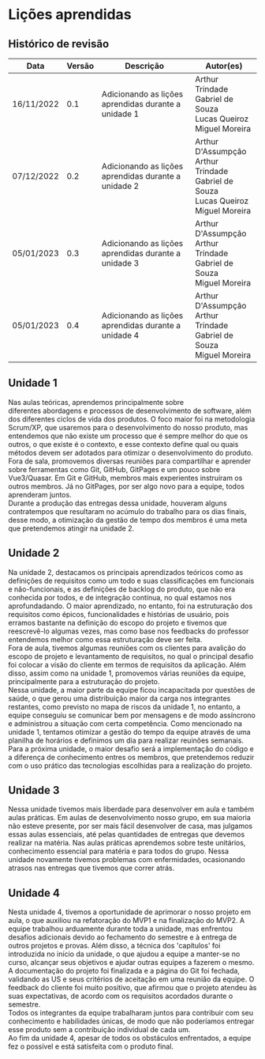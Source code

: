 # Lições aprendidas
## Histórico de revisão 

| Data       | Versão | Descrição            | Autor(es)                                                    |
| ---------- | ------ | -------------------- | ------------------------------------------------------------ |
| 16/11/2022 | 0.1 | Adicionando as lições aprendidas durante a unidade 1| Arthur Trindade<br>Gabriel de Souza<br>Lucas Queiroz<br>Miguel Moreira |
| 07/12/2022 | 0.2 | Adicionando as lições aprendidas durante a unidade 2| Arthur D'Assumpção<br>Arthur Trindade<br>Gabriel de Souza<br>Lucas Queiroz<br>Miguel Moreira |
| 05/01/2023 | 0.3 | Adicionando as lições aprendidas durante a unidade 3| Arthur D'Assumpção<br>Arthur Trindade<br>Gabriel de Souza<br>Miguel Moreira |
| 05/01/2023 | 0.4 | Adicionando as lições aprendidas durante a unidade 4| Arthur D'Assumpção<br>Arthur Trindade<br>Gabriel de Souza<br>Miguel Moreira |

## Unidade 1
Nas aulas teóricas, aprendemos principalmente sobre diferentes abordagens e processos de desenvolvimento de software, além dos diferentes ciclos de vida dos produtos. O foco maior foi na metodologia Scrum/XP, que usaremos para o desenvolvimento do nosso produto, mas entendemos que não existe um processo que é sempre melhor do que os outros, o que existe é o contexto, e esse contexto define qual ou quais métodos devem ser adotados para otimizar o desenvolvimento do produto.<br>
Fora de sala, promovemos diversas reuniões para compartilhar e aprender sobre ferramentas como Git, GitHub, GitPages e um pouco sobre Vue3/Quasar. Em Git e GitHub, membros mais experientes instruíram os outros membros. Já no GitPages, por ser algo novo para a equipe, todos aprenderam juntos.<br>
Durante a produção das entregas dessa unidade, houveram alguns contratempos que resultaram no acúmulo do trabalho para os dias finais, desse modo, a otimização da gestão de tempo dos membros é uma meta que pretendemos atingir na unidade 2.<br>

## Unidade 2
Na unidade 2, destacamos os principais aprendizados teóricos como as definições de requisitos como um todo e suas classificações em funcionais e não-funcionais, e as definições de backlog do produto, que não era conhecida por todos, e de integração contínua, no qual estamos nos aprofundadando. O maior aprendizado, no entanto, foi na estruturação dos requisitos como épicos, funcionalidades e histórias de usuário, pois erramos bastante na definição do escopo do projeto e tivemos que reescrevê-lo algumas vezes, mas como base nos feedbacks do professor entendemos melhor como essa estruturação deve ser feita.<br>
Fora de aula, tivemos algumas reuniões com os clientes para avalição do escopo de projeto e levantamento de requisitos, no qual o principal desafio foi colocar a visão do cliente em termos de requisitos da aplicação. Além disso, assim como na unidade 1, promovemos várias reuniões da equipe, principalmente para a estruturação do projeto.<br>
Nessa unidade, a maior parte da equipe ficou incapacitada por questões de saúde, o que gerou uma distribuição maior da carga nos integrantes restantes, como previsto no mapa de riscos da unidade 1, no entanto, a equipe conseguiu se comunicar bem por mensagens e de modo assíncrono e administrou a situação com certa competência.
Como mencionado na unidade 1, tentamos otimizar a gestão do tempo da equipe através de uma planilha de horários e definimos um dia para realizar reuinões semanais.<br>
Para a próxima unidade, o maior desafio será a implementação do código e a diferença de conhecimento entres os membros, que pretendemos reduzir com o uso prático das tecnologias escolhidas para a realização do projeto.

## Unidade 3
Nessa unidade tivemos mais liberdade para desenvolver em aula e também aulas práticas. Em aulas de desenvolvimento nosso grupo, em sua maioria não esteve presente, por ser mais fácil desenvolver de casa, mas julgamos essas aulas essenciais, até pelas quantidades de entregas que devemos realizar na matéria. Nas aulas práticas aprendemos sobre teste unitários, conhecimento essencial para matéria e para todos do grupo. Nessa unidade novamente tivemos problemas com enfermidades, ocasionando atrasos nas entregas que tivemos que correr atrás. 

## Unidade 4
Nesta unidade 4, tivemos a oportunidade de aprimorar o nosso projeto em aula, o que auxiliou na refatoração do MVP1 e na finalização do MVP2. A equipe trabalhou arduamente durante toda a unidade, mas enfrentou desafios adicionais devido ao fechamento do semestre e à entrega de outros projetos e provas. Além disso, a técnica dos 'capítulos' foi introduzida no início da unidade, o que ajudou a equipe a manter-se no curso, alcançar seus objetivos e ajudar outras equipes a fazerem o mesmo. A documentação do projeto foi finalizada e a página do Git foi fechada, validando as US e seus critérios de aceitação em uma reunião da equipe. O feedback do cliente foi muito positivo, que afirmou que o projeto atendeu às suas expectativas, de acordo com os requisitos acordados durante o semestre.<br>Todos os integrantes da equipe trabalharam juntos para contribuir com seu conhecimento e habilidades únicas, de modo que não poderíamos entregar esse produto sem a contribuição individual de cada um.<br>Ao fim da unidade 4, apesar de todos os obstáculos enfrentados, a equipe fez o possível e está satisfeita com o produto final.
